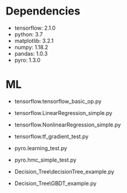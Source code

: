 # Dependencies
* tensorflow: 2.1.0
* python: 3.7
* matplotlib: 3.2.1
* numpy: 1.18.2
* pandas: 1.0.3
* pyro: 1.3.0

# ML
* tensorflow.tensorflow_basic_op.py
* tensorflow.LinearRegression_simple.py
* tensorflow.NonlinearRegression_simple.py
* tensorflow.tf_gradient_test.py
* pyro.learning_test.py
* pyro.hmc_simple_test.py

* Decision_Tree\decisionTree_example.py
* Decision_Tree\GBDT_example.py
